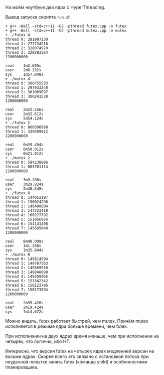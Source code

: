 На моём ноутбуке два ядра с HyperThreading.

Вывод запуска скрипта `run.sh`.

```$ ./run.sh
+ g++ -Wall -std=c++11 -O2 -pthread futex.cpp -o futex
+ g++ -Wall -std=c++11 -O2 -pthread mutex.cpp -o mutex
+ ./futex 4
thread 0: 281907250
thread 1: 277734216
thread 2: 320074970
thread 3: 320283564
1200000000

real    1m2.695s
user    2m8.132s
sys     1m57.048s
+ ./mutex 4
thread 0: 300755533
thread 1: 297933240
thread 2: 301069697
thread 3: 300241530
1200000000

real    2m22.556s
user    2m32.612s
sys     5m54.124s
+ ./futex 2
thread 0: 860590988
thread 1: 339409012
1200000000

real    0m39.494s
user    0m58.012s
sys     0m21.012s
+ ./mutex 2
thread 0: 594238886
thread 1: 605761114
1200000000

real    3m9.206s
user    3m29.824s
sys     2m48.548s
+ ./futex 8
thread 0: 144052197
thread 1: 150024296
thread 2: 146408804
thread 3: 147523419
thread 4: 160227792
thread 5: 151956954
thread 6: 154141498
thread 7: 145665040
1200000000

real    0m40.099s
user    1m1.280s
sys     1m35.844s
+ ./mutex 8
thread 0: 149814594
thread 1: 149767363
thread 2: 149569958
thread 3: 149848898
thread 4: 149359465
thread 5: 151342342
thread 6: 150123786
thread 7: 150173594
1200000000

real    2m35.420s
user    2m19.424s
sys     7m14.672s
```

Можно видеть, futex работает быстрей, чем mutex. Причём mutex исполняется в режиме ядра больше времени, чем futex.

При исполнении на двух ядрах время меньше, чем при исполнении на четырёх, что логично, ибо HT.

Интересно, что версия futex на четырёх ядрах медленней версии на восьми ядрах. Скорее всего это связано с остановкой потока при неудачной попытке занять futex (команда yield) и особенностями планировщика.